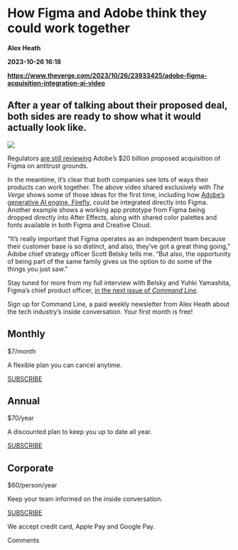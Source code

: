 # How Figma and Adobe think they could work together
**Alex Heath**

**2023-10-26 16:18**

**https://www.theverge.com/2023/10/26/23933425/adobe-figma-acquisition-integration-ai-video**

After a year of talking about their proposed deal, both sides are ready to show what it would actually look like.
-----------------------------------------------------------------------------------------------------------------

![](https://cdn.vox-cdn.com/thumbor/Pd3f_NKALja9CVer0Yl67jDvu1w=/0x0:2040x1360/1200x628/filters:focal(1020x680:1021x681)/cdn.vox-cdn.com/uploads/chorus_asset/file/24028621/STK251_Figma_Adobe_K_Radtke_01.jpg)

Regulators [are still reviewing](https://www.theverge.com/2023/8/8/23810981/eu-probe-investigation-adobe-figma-20-billion-merger-acquisition) Adobe’s $20 billion proposed acquisition of Figma on antitrust grounds.

In the meantime, it’s clear that both companies see lots of ways their products can work together. The above video shared exclusively with _The Verge_ shows some of those ideas for the first time, including how [Adobe’s generative AI engine, Firefly,](https://www.theverge.com/2023/9/13/23871537/adobe-firefly-generative-ai-model-general-availability-launch-date-price) could be integrated directly into Figma. Another example shows a working app prototype from Figma being dropped directly into After Effects, along with shared color palettes and fonts available in both Figma and Creative Cloud.

“It’s really important that Figma operates as an independent team because their customer base is so distinct, and also, they’ve got a great thing going,” Adobe chief strategy officer Scott Belsky tells me. “But also, the opportunity of being part of the same family gives us the option to do some of the things you just saw.”

Stay tuned for more from my full interview with Belsky and Yuhki Yamashita, Figma’s chief product officer, [in the next issue of _Command Line_](https://www.theverge.com/subscriptions/command-line).

Sign up for Command Line, a paid weekly newsletter from Alex Heath about the tech industry’s inside conversation. Your first month is free!

Monthly
-------

$7/month

A flexible plan you can cancel anytime.

[SUBSCRIBE](https://subs.theverge.com/checkout?plan=85339)

Annual
------

$70/year

A discounted plan to keep you up to date all year.

[SUBSCRIBE](https://subs.theverge.com/checkout?plan=85341)

Corporate
---------

$60/person/year

Keep your team informed on the inside conversation.

[SUBSCRIBE](https://subs.theverge.com/checkout?plan=89107)

We accept credit card, Apple Pay and Google Pay.

Comments
